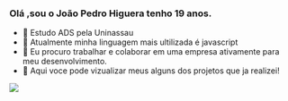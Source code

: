 ### Olá ,sou o João Pedro Higuera tenho 19 anos.

- 🔭 Estudo ADS pela Uninassau
- 🌱 Atualmente minha linguagem mais ultilizada é javascript
- 🤔 Eu procuro trabalhar e colaborar em uma empresa ativamente para meu desenvolvimento.
- 🗿 Aqui voce pode vizualizar meus alguns dos projetos que ja realizei!

<div>
  <a href="https://www.linkedin.com/in/joão-pedro-higuera-de-sá-68164a281/"  target="_blank"> <img src="https://img.shields.io/badge/LinkedIn-0077B5?style=for-the-badge&logo=linkedin&logoColor=white"  target="_blank">  </a>
</div>

